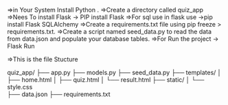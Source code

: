 =>in Your System Install Python .
=>Create a directory called quiz_app
=>Nees To install Flask -> PIP install Flask
=>For sql use in flask use ->pip install Flask SQLAlchemy
=>Create a requirements.txt file using pip freeze > requirements.txt.
=>Create a script named seed_data.py to read the data from data.json and populate your database tables.
=>For Run the project -> Flask Run

=>This  is the file Stucture

quiz_app/
├── app.py
├── models.py
├── seed_data.py
├── templates/
│   ├── home.html
│   ├── quiz.html
│   └── result.html
├── static/
│   └── style.css    
├── data.json
├── requirements.txt
